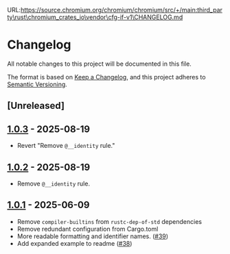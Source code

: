 URL:https://source.chromium.org/chromium/chromium/src/+/main:third_party\rust\chromium_crates_io\vendor\cfg-if-v1\CHANGELOG.md
# Changelog

All notable changes to this project will be documented in this file.

The format is based on [Keep a Changelog](https://keepachangelog.com/en/1.0.0/),
and this project adheres to [Semantic Versioning](https://semver.org/spec/v2.0.0.html).

## [Unreleased]

## [1.0.3](https://github.com/rust-lang/cfg-if/compare/v1.0.2...v1.0.3) - 2025-08-19

- Revert "Remove `@__identity` rule."

## [1.0.2](https://github.com/rust-lang/cfg-if/compare/v1.0.1...v1.0.2) - 2025-08-19

- Remove `@__identity` rule.

## [1.0.1](https://github.com/rust-lang/cfg-if/compare/v1.0.0...v1.0.1) - 2025-06-09

- Remove `compiler-builtins` from `rustc-dep-of-std` dependencies
- Remove redundant configuration from Cargo.toml
- More readable formatting and identifier names. ([#39](https://github.com/rust-lang/cfg-if/pull/39))
- Add expanded example to readme ([#38](https://github.com/rust-lang/cfg-if/pull/38))
